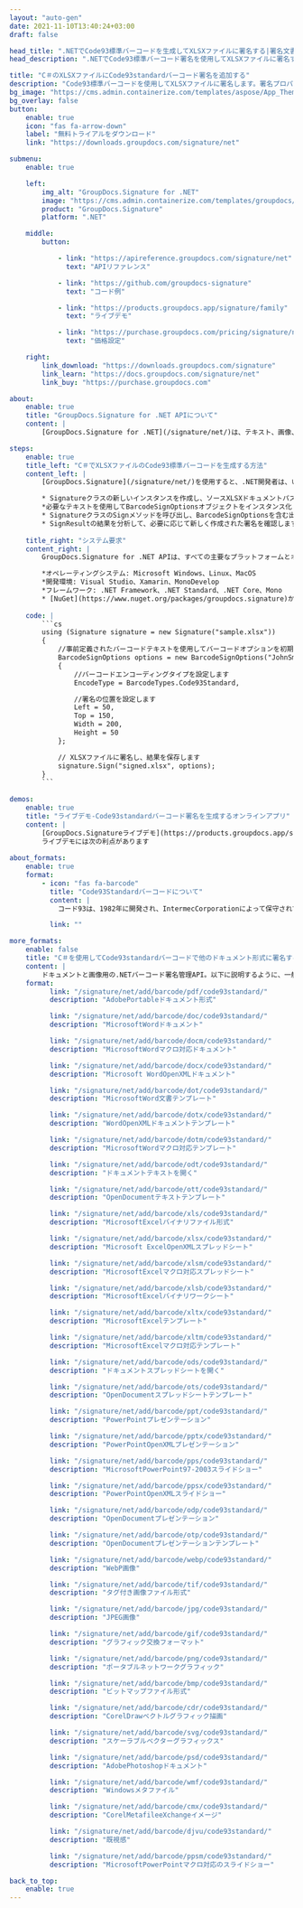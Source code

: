 ```yaml
---
layout: "auto-gen"
date: 2021-11-10T13:40:24+03:00
draft: false

head_title: ".NETでCode93標準バーコードを生成してXLSXファイルに署名する|署名文書"
head_description: ".NETでCode93標準バーコード署名を使用してXLSXファイルに署名する-人気のあるビジネスドキュメントや画像ファイル形式にバーコードを追加します."

title: "C＃のXLSXファイルにCode93standardバーコード署名を追加する"
description: "Code93標準バーコードを使用してXLSXファイルに署名します。署名プロパティを操作し、ニーズに合ったドキュメント内で高度な署名オプションを設定します."
bg_image: "https://cms.admin.containerize.com/templates/aspose/App_Themes/V3/images/bg/header1.png"
bg_overlay: false
button:
    enable: true
    icon: "fas fa-arrow-down"
    label: "無料トライアルをダウンロード"
    link: "https://downloads.groupdocs.com/signature/net"

submenu:
    enable: true

    left:
        img_alt: "GroupDocs.Signature for .NET"
        image: "https://cms.admin.containerize.com/templates/groupdocs/images/product-logos/90x90-noborder/groupdocs-signature-net.png"
        product: "GroupDocs.Signature"
        platform: ".NET"

    middle:
        button:

            - link: "https://apireference.groupdocs.com/signature/net"
              text: "APIリファレンス"

            - link: "https://github.com/groupdocs-signature"
              text: "コード例"

            - link: "https://products.groupdocs.app/signature/family"
              text: "ライブデモ"

            - link: "https://purchase.groupdocs.com/pricing/signature/net"
              text: "価格設定"

    right:
        link_download: "https://downloads.groupdocs.com/signature"
        link_learn: "https://docs.groupdocs.com/signature/net"
        link_buy: "https://purchase.groupdocs.com"

about:
    enable: true
    title: "GroupDocs.Signature for .NET APIについて"
    content: |
        [GroupDocs.Signature for .NET](/signature/net/)は、テキスト、画像、バーコード、スタンプ、フォームフィールド、QRコード、メタデータなどのさまざまな署名タイプを使用してデジタルドキュメントに電子署名するネイティブ.NETAPIです。ユーザーは、PDF、Microsoft Word、Excelワークシート、PowerPointプレゼンテーション、Adobe Photoshop、メタファイル、および画像ファイル形式内のデジタル署名を追加、編集、検証、削除、および検索でき、必要に応じて署名プロパティをカスタマイズするための追加サポートがあります。

steps:
    enable: true
    title_left: "C＃でXLSXファイルのCode93標準バーコードを生成する方法"
    content_left: |
        [GroupDocs.Signature](/signature/net/)を使用すると、.NET開発者は、いくつかの簡単な手順を実行することで、アプリケーション内のXLSXファイルにCode93標準バーコードを簡単に追加できます。

        * Signatureクラスの新しいインスタンスを作成し、ソースXLSXドキュメントパスをコンストラクターパラメーターとして渡します。
        *必要なテキストを使用してBarcodeSignOptionsオブジェクトをインスタンス化し、EncodeTypeプロパティをCode93Standardに設定します。
        * SignatureクラスのSignメソッドを呼び出し、BarcodeSignOptionsを含む出力XLSXファイル名を渡します。
        * SignResultの結果を分析して、必要に応じて新しく作成された署名を確認します。
        
    title_right: "システム要求"
    content_right: |
        GroupDocs.Signature for .NET APIは、すべての主要なプラットフォームとオペレーティングシステムでサポートされています。以下のコードを実行する前に、システムに次の前提条件がインストールされていることを確認してください。

        *オペレーティングシステム: Microsoft Windows、Linux、MacOS
        *開発環境: Visual Studio、Xamarin、MonoDevelop
        *フレームワーク: .NET Framework、.NET Standard、.NET Core、Mono
        * [NuGet](https://www.nuget.org/packages/groupdocs.signature)からGroupDocs.Signaturefor.NETの最新バージョンをダウンロードします
        
    code: |
        ```cs
        using (Signature signature = new Signature("sample.xlsx"))
        {
            //事前定義されたバーコードテキストを使用してバーコードオプションを初期化します
            BarcodeSignOptions options = new BarcodeSignOptions("JohnSmith")
            {
                //バーコードエンコーディングタイプを設定します
                EncodeType = BarcodeTypes.Code93Standard,

                //署名の位置を設定します
                Left = 50,
                Top = 150,
                Width = 200,
                Height = 50
            };

            // XLSXファイルに署名し、結果を保存します 
            signature.Sign("signed.xlsx", options);
        }
        ```
        
demos:
    enable: true
    title: "ライブデモ-Code93standardバーコード署名を生成するオンラインアプリ"
    content: |
        [GroupDocs.Signatureライブデモ](https://products.groupdocs.app/signature/family)サイトにアクセスして、Code93標準バーコードをXLSXファイルに今すぐ追加してください。  
        ライブデモには次の利点があります
        
about_formats:
    enable: true
    format:
        - icon: "fas fa-barcode"
          title: "Code93Standardバーコードについて"
          content: |
            コード93は、1982年に開発され、IntermecCorporationによって保守されている英数字の可変長シンボルです。これは、Code 39のいくつかの特性（フルASCIIとGS1-128）を組み合わせて、非常に高密度の単一のバーコード言語にします。

          link: ""

more_formats:
    enable: false
    title: "C＃を使用してCode93standardバーコードで他のドキュメント形式に署名する"
    content: |
        ドキュメントと画像用の.NETバーコード署名管理API。以下に説明するように、一般的なファイル形式のいくつかにバーコード署名を追加します。
    format: 
          link: "/signature/net/add/barcode/pdf/code93standard/"
          description: "AdobePortableドキュメント形式"

          link: "/signature/net/add/barcode/doc/code93standard/"
          description: "MicrosoftWordドキュメント"

          link: "/signature/net/add/barcode/docm/code93standard/"
          description: "MicrosoftWordマクロ対応ドキュメント"

          link: "/signature/net/add/barcode/docx/code93standard/"
          description: "Microsoft WordOpenXMLドキュメント"

          link: "/signature/net/add/barcode/dot/code93standard/"
          description: "MicrosoftWord文書テンプレート"

          link: "/signature/net/add/barcode/dotx/code93standard/"
          description: "WordOpenXMLドキュメントテンプレート"

          link: "/signature/net/add/barcode/dotm/code93standard/"
          description: "MicrosoftWordマクロ対応テンプレート"       

          link: "/signature/net/add/barcode/odt/code93standard/"
          description: "ドキュメントテキストを開く"

          link: "/signature/net/add/barcode/ott/code93standard/"
          description: "OpenDocumentテキストテンプレート"

          link: "/signature/net/add/barcode/xls/code93standard/"
          description: "MicrosoftExcelバイナリファイル形式"

          link: "/signature/net/add/barcode/xlsx/code93standard/"
          description: "Microsoft ExcelOpenXMLスプレッドシート"

          link: "/signature/net/add/barcode/xlsm/code93standard/"
          description: "MicrosoftExcelマクロ対応スプレッドシート"

          link: "/signature/net/add/barcode/xlsb/code93standard/"
          description: "MicrosoftExcelバイナリワークシート"

          link: "/signature/net/add/barcode/xltx/code93standard/"
          description: "MicrosoftExcelテンプレート"

          link: "/signature/net/add/barcode/xltm/code93standard/"
          description: "MicrosoftExcelマクロ対応テンプレート"

          link: "/signature/net/add/barcode/ods/code93standard/"
          description: "ドキュメントスプレッドシートを開く"

          link: "/signature/net/add/barcode/ots/code93standard/"
          description: "OpenDocumentスプレッドシートテンプレート"

          link: "/signature/net/add/barcode/ppt/code93standard/"
          description: "PowerPointプレゼンテーション"

          link: "/signature/net/add/barcode/pptx/code93standard/"
          description: "PowerPointOpenXMLプレゼンテーション"

          link: "/signature/net/add/barcode/pps/code93standard/"
          description: "MicrosoftPowerPoint97-2003スライドショー"

          link: "/signature/net/add/barcode/ppsx/code93standard/"
          description: "PowerPointOpenXMLスライドショー"                              

          link: "/signature/net/add/barcode/odp/code93standard/"
          description: "OpenDocumentプレゼンテーション"

          link: "/signature/net/add/barcode/otp/code93standard/"
          description: "OpenDocumentプレゼンテーションテンプレート"

          link: "/signature/net/add/barcode/webp/code93standard/"
          description: "WebP画像"

          link: "/signature/net/add/barcode/tif/code93standard/"
          description: "タグ付き画像ファイル形式"

          link: "/signature/net/add/barcode/jpg/code93standard/"
          description: "JPEG画像"

          link: "/signature/net/add/barcode/gif/code93standard/"
          description: "グラフィック交換フォーマット"

          link: "/signature/net/add/barcode/png/code93standard/"
          description: "ポータブルネットワークグラフィック"

          link: "/signature/net/add/barcode/bmp/code93standard/"
          description: "ビットマップファイル形式"

          link: "/signature/net/add/barcode/cdr/code93standard/"
          description: "CorelDrawベクトルグラフィック描画"

          link: "/signature/net/add/barcode/svg/code93standard/"
          description: "スケーラブルベクターグラフィックス"

          link: "/signature/net/add/barcode/psd/code93standard/"
          description: "AdobePhotoshopドキュメント"

          link: "/signature/net/add/barcode/wmf/code93standard/"
          description: "Windowsメタファイル"        

          link: "/signature/net/add/barcode/cmx/code93standard/"
          description: "CorelMetafileeXchangeイメージ"

          link: "/signature/net/add/barcode/djvu/code93standard/"
          description: "既視感"

          link: "/signature/net/add/barcode/ppsm/code93standard/"
          description: "MicrosoftPowerPointマクロ対応のスライドショー"

back_to_top:
    enable: true
---
```

